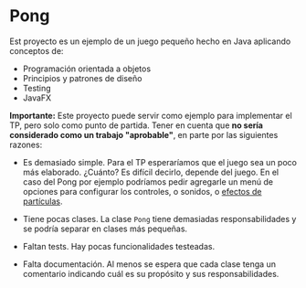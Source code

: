 # Pong

Est proyecto es un ejemplo de un juego pequeño hecho en Java aplicando
conceptos de:

* Programación orientada a objetos
* Principios y patrones de diseño
* Testing
* JavaFX

**Importante:** Este proyecto puede servir como ejemplo para implementar el TP,
pero solo como punto de partida. Tener en cuenta que **no sería considerado
como un trabajo "aprobable"**, en parte por las siguientes razones:

* Es demasiado simple. Para el TP esperaríamos que el juego sea un poco más
  elaborado. ¿Cuánto? Es difícil decirlo, depende del juego. En el caso del
  Pong por ejemplo podríamos pedir agregarle un menú de opciones para
  configurar los controles, o sonidos, o [efectos de partículas](https://en.wikipedia.org/wiki/Particle_system).

* Tiene pocas clases. La clase `Pong` tiene demasiadas responsabilidades y se
  podría separar en clases más pequeñas.

* Faltan tests. Hay pocas funcionalidades testeadas.

* Falta documentación. Al menos se espera que cada clase tenga un comentario
  indicando cuál es su propósito y sus responsabilidades.
